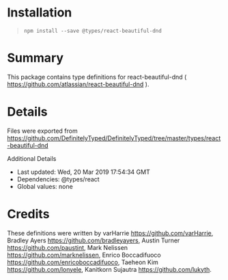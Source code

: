# Installation
> `npm install --save @types/react-beautiful-dnd`

# Summary
This package contains type definitions for react-beautiful-dnd ( https://github.com/atlassian/react-beautiful-dnd ).

# Details
Files were exported from https://github.com/DefinitelyTyped/DefinitelyTyped/tree/master/types/react-beautiful-dnd

Additional Details
 * Last updated: Wed, 20 Mar 2019 17:54:34 GMT
 * Dependencies: @types/react
 * Global values: none

# Credits
These definitions were written by varHarrie <https://github.com/varHarrie>, Bradley Ayers <https://github.com/bradleyayers>, Austin Turner <https://github.com/paustint>, Mark Nelissen <https://github.com/marknelissen>, Enrico Boccadifuoco <https://github.com/enricoboccadifuoco>, Taeheon Kim <https://github.com/lonyele>, Kanitkorn Sujautra <https://github.com/lukyth>.
